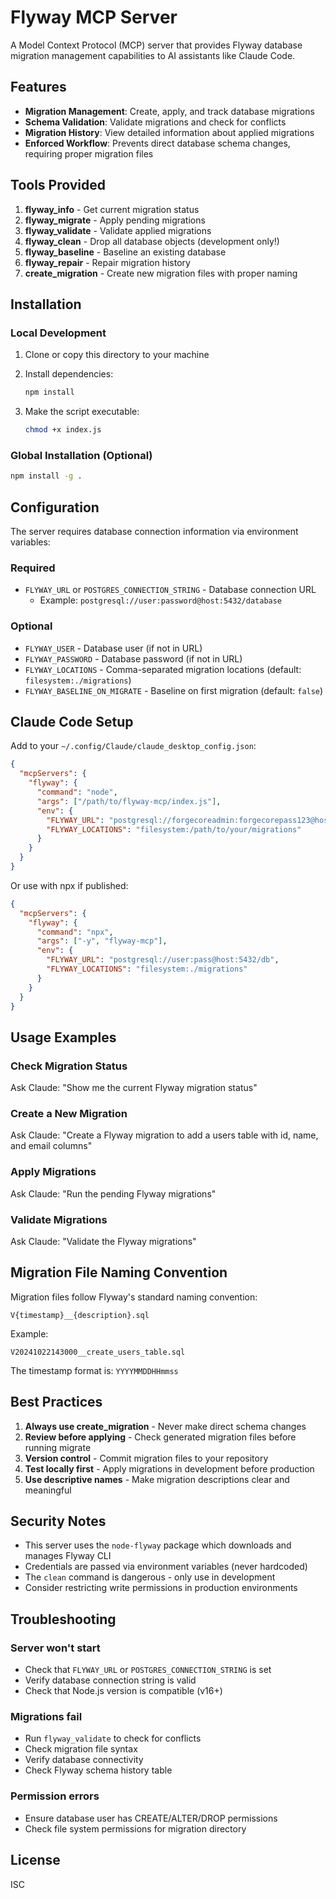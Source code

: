 <!--
Copyright (c) 2025 David Mattox @ SparkCodeLabs.com
Licensed under the MIT License. See LICENSE file in the project root.
-->

# Flyway MCP Server

A Model Context Protocol (MCP) server that provides Flyway database migration management capabilities to AI assistants like Claude Code.

## Features

- **Migration Management**: Create, apply, and track database migrations
- **Schema Validation**: Validate migrations and check for conflicts
- **Migration History**: View detailed information about applied migrations
- **Enforced Workflow**: Prevents direct database schema changes, requiring proper migration files

## Tools Provided

1. **flyway_info** - Get current migration status
2. **flyway_migrate** - Apply pending migrations
3. **flyway_validate** - Validate applied migrations
4. **flyway_clean** - Drop all database objects (development only!)
5. **flyway_baseline** - Baseline an existing database
6. **flyway_repair** - Repair migration history
7. **create_migration** - Create new migration files with proper naming

## Installation

### Local Development

1. Clone or copy this directory to your machine
2. Install dependencies:
   ```bash
   npm install
   ```

3. Make the script executable:
   ```bash
   chmod +x index.js
   ```

### Global Installation (Optional)

```bash
npm install -g .
```

## Configuration

The server requires database connection information via environment variables:

### Required
- `FLYWAY_URL` or `POSTGRES_CONNECTION_STRING` - Database connection URL
  - Example: `postgresql://user:password@host:5432/database`

### Optional
- `FLYWAY_USER` - Database user (if not in URL)
- `FLYWAY_PASSWORD` - Database password (if not in URL)
- `FLYWAY_LOCATIONS` - Comma-separated migration locations (default: `filesystem:./migrations`)
- `FLYWAY_BASELINE_ON_MIGRATE` - Baseline on first migration (default: `false`)

## Claude Code Setup

Add to your `~/.config/Claude/claude_desktop_config.json`:

```json
{
  "mcpServers": {
    "flyway": {
      "command": "node",
      "args": ["/path/to/flyway-mcp/index.js"],
      "env": {
        "FLYWAY_URL": "postgresql://forgecoreadmin:forgecorepass123@host.docker.internal:5432/forgecoredb",
        "FLYWAY_LOCATIONS": "filesystem:/path/to/your/migrations"
      }
    }
  }
}
```

Or use with npx if published:

```json
{
  "mcpServers": {
    "flyway": {
      "command": "npx",
      "args": ["-y", "flyway-mcp"],
      "env": {
        "FLYWAY_URL": "postgresql://user:pass@host:5432/db",
        "FLYWAY_LOCATIONS": "filesystem:./migrations"
      }
    }
  }
}
```

## Usage Examples

### Check Migration Status
Ask Claude: "Show me the current Flyway migration status"

### Create a New Migration
Ask Claude: "Create a Flyway migration to add a users table with id, name, and email columns"

### Apply Migrations
Ask Claude: "Run the pending Flyway migrations"

### Validate Migrations
Ask Claude: "Validate the Flyway migrations"

## Migration File Naming Convention

Migration files follow Flyway's standard naming convention:

```
V{timestamp}__{description}.sql
```

Example:
```
V20241022143000__create_users_table.sql
```

The timestamp format is: `YYYYMMDDHHmmss`

## Best Practices

1. **Always use create_migration** - Never make direct schema changes
2. **Review before applying** - Check generated migration files before running migrate
3. **Version control** - Commit migration files to your repository
4. **Test locally first** - Apply migrations in development before production
5. **Use descriptive names** - Make migration descriptions clear and meaningful

## Security Notes

- This server uses the `node-flyway` package which downloads and manages Flyway CLI
- Credentials are passed via environment variables (never hardcoded)
- The `clean` command is dangerous - only use in development
- Consider restricting write permissions in production environments

## Troubleshooting

### Server won't start
- Check that `FLYWAY_URL` or `POSTGRES_CONNECTION_STRING` is set
- Verify database connection string is valid
- Check that Node.js version is compatible (v16+)

### Migrations fail
- Run `flyway_validate` to check for conflicts
- Check migration file syntax
- Verify database connectivity
- Check Flyway schema history table

### Permission errors
- Ensure database user has CREATE/ALTER/DROP permissions
- Check file system permissions for migration directory

## License

ISC
